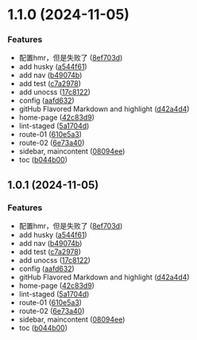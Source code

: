 # 1.1.0 (2024-11-05)


### Features

* 配置hmr，但是失败了 ([8ef703d](https://github.com/Moqizhongyuan/cli/commit/8ef703dc54978e6defe00f0fc6e0bac449419570))
* add husky ([a544f61](https://github.com/Moqizhongyuan/cli/commit/a544f61a0823745d1494716ca277630bcfed4f89))
* add nav ([b49074b](https://github.com/Moqizhongyuan/cli/commit/b49074bbb050bea052f5e873674d6ef778e95aab))
* add test ([c7a2978](https://github.com/Moqizhongyuan/cli/commit/c7a2978dd1b3e4383c7d8688de59f893a0cbf659))
* add unocss ([17c8122](https://github.com/Moqizhongyuan/cli/commit/17c8122c1493af6d6516ae93629dffcabc7c0526))
* config ([aafd632](https://github.com/Moqizhongyuan/cli/commit/aafd632918e59b434c7c2b47d9a4708ae8abf9d8))
* gitHub Flavored Markdown and highlight ([d42a4d4](https://github.com/Moqizhongyuan/cli/commit/d42a4d4a4c0556a3528b026094939245e6e945c6))
* home-page ([42c83d9](https://github.com/Moqizhongyuan/cli/commit/42c83d932538b74859a2b54553821131521f4c99))
* lint-staged ([5a1704d](https://github.com/Moqizhongyuan/cli/commit/5a1704dfb321cd52d84273e69d824c5824af9e16))
* route-01 ([610e5a3](https://github.com/Moqizhongyuan/cli/commit/610e5a38ee221136921b5f0cf98945646267febc))
* route-02 ([6e73a40](https://github.com/Moqizhongyuan/cli/commit/6e73a400b2d56dddbf318da2ff4e9a7a17242187))
* sidebar, maincontent ([08094ee](https://github.com/Moqizhongyuan/cli/commit/08094eedfc0ff30c370b1e07012404613d31b2bd))
* toc ([b044b00](https://github.com/Moqizhongyuan/cli/commit/b044b00e368e299e29bb8f76555fad2b668a8c4f))



## 1.0.1 (2024-11-05)


### Features

* 配置hmr，但是失败了 ([8ef703d](https://github.com/Moqizhongyuan/cli/commit/8ef703dc54978e6defe00f0fc6e0bac449419570))
* add husky ([a544f61](https://github.com/Moqizhongyuan/cli/commit/a544f61a0823745d1494716ca277630bcfed4f89))
* add nav ([b49074b](https://github.com/Moqizhongyuan/cli/commit/b49074bbb050bea052f5e873674d6ef778e95aab))
* add test ([c7a2978](https://github.com/Moqizhongyuan/cli/commit/c7a2978dd1b3e4383c7d8688de59f893a0cbf659))
* add unocss ([17c8122](https://github.com/Moqizhongyuan/cli/commit/17c8122c1493af6d6516ae93629dffcabc7c0526))
* config ([aafd632](https://github.com/Moqizhongyuan/cli/commit/aafd632918e59b434c7c2b47d9a4708ae8abf9d8))
* gitHub Flavored Markdown and highlight ([d42a4d4](https://github.com/Moqizhongyuan/cli/commit/d42a4d4a4c0556a3528b026094939245e6e945c6))
* home-page ([42c83d9](https://github.com/Moqizhongyuan/cli/commit/42c83d932538b74859a2b54553821131521f4c99))
* lint-staged ([5a1704d](https://github.com/Moqizhongyuan/cli/commit/5a1704dfb321cd52d84273e69d824c5824af9e16))
* route-01 ([610e5a3](https://github.com/Moqizhongyuan/cli/commit/610e5a38ee221136921b5f0cf98945646267febc))
* route-02 ([6e73a40](https://github.com/Moqizhongyuan/cli/commit/6e73a400b2d56dddbf318da2ff4e9a7a17242187))
* sidebar, maincontent ([08094ee](https://github.com/Moqizhongyuan/cli/commit/08094eedfc0ff30c370b1e07012404613d31b2bd))
* toc ([b044b00](https://github.com/Moqizhongyuan/cli/commit/b044b00e368e299e29bb8f76555fad2b668a8c4f))



